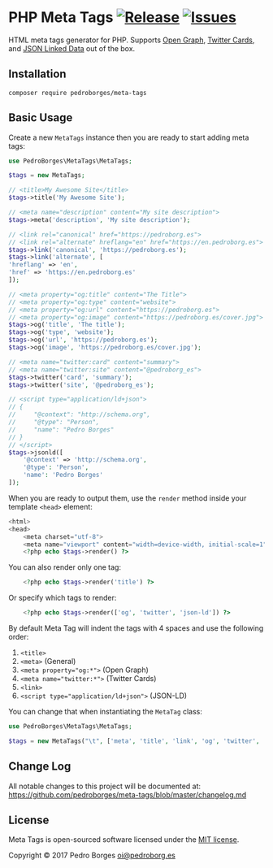 # PHP Meta Tags [![Release](https://img.shields.io/github/release/pedroborges/meta-tags.svg)](https://github.com/pedroborges/meta-tags/releases) [![Issues](https://img.shields.io/github/issues/pedroborges/meta-tags.svg)](https://github.com/pedroborges/meta-tags/issues)

HTML meta tags generator for PHP. Supports [Open Graph](http://ogp.me), [Twitter Cards](https://dev.twitter.com/cards/overview), and [JSON Linked Data](https://json-ld.org) out of the box.

## Installation

    composer require pedroborges/meta-tags

## Basic Usage
Create a new `MetaTags` instance then you are ready to start adding meta tags:

```php
use PedroBorges\MetaTags\MetaTags;

$tags = new MetaTags;

// <title>My Awesome Site</title>
$tags->title('My Awesome Site');

// <meta name="description" content="My site description">
$tags->meta('description', 'My site description');

// <link rel="canonical" href="https://pedroborg.es">
// <link rel="alternate" hreflang="en" href="https://en.pedroborg.es">
$tags->link('canonical', 'https://pedroborg.es');
$tags->link('alternate', [
'hreflang' => 'en',
'href' => 'https://en.pedroborg.es'
]);

// <meta property="og:title" content="The Title">
// <meta property="og:type" content="website">
// <meta property="og:url" content="https://pedroborg.es">
// <meta property="og:image" content="https://pedroborg.es/cover.jpg">
$tags->og('title', 'The title');
$tags->og('type', 'website');
$tags->og('url', 'https://pedroborg.es');
$tags->og('image', 'https://pedroborg.es/cover.jpg');

// <meta name="twitter:card" content="summary">
// <meta name="twitter:site" content="@pedroborg_es">
$tags->twitter('card', 'summary');
$tags->twitter('site', '@pedroborg_es');

// <script type="application/ld+json">
// {
//     "@context": "http://schema.org",
//     "@type": "Person",
//     "name": "Pedro Borges"
// }
// </script>
$tags->jsonld([
    '@context' => 'http://schema.org',
    '@type': 'Person',
    'name': 'Pedro Borges'
]);
```

When you are ready to output them, use the `render` method inside your template `<head>` element:

```php
<html>
<head>
    <meta charset="utf-8">
    <meta name="viewport" content="width=device-width, initial-scale=1">
    <?php echo $tags->render() ?>
```

You can also render only one tag:

```php
    <?php echo $tags->render('title') ?>
```

Or specify which tags to render:

```php
    <?php echo $tags->render(['og', 'twitter', 'json-ld']) ?>
```

By default Meta Tag will indent the tags with 4 spaces and use the following order:

1. `<title>`
1. `<meta>` (General)
1. `<meta property="og:*">` (Open Graph)
1. `<meta name="twitter:*">` (Twitter Cards)
1. `<link>`
1. `<script type="application/ld+json">` (JSON-LD)

You can change that when instantiating the `MetaTag` class:

```php
use PedroBorges\MetaTags\MetaTags;

$tags = new MetaTags("\t", ['meta', 'title', 'link', 'og', 'twitter', 'json-ld']);
```

## Change Log
All notable changes to this project will be documented at: <https://github.com/pedroborges/meta-tags/blob/master/changelog.md>

## License
Meta Tags is open-sourced software licensed under the [MIT license](http://www.opensource.org/licenses/mit-license.php).

Copyright © 2017 Pedro Borges <oi@pedroborg.es>
